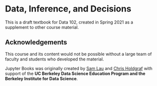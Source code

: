# Data, Inference, and Decisions

This is a draft textbook for Data 102, created in Spring 2021 as a supplement to other course material.

## Acknowledgements

This course and its content would not be possible without a large team of faculty and students who developed the material.

Jupyter Books was originally created by [Sam Lau][sam] and [Chris Holdgraf][chris]
with support of the **UC Berkeley Data Science Education Program and the Berkeley
Institute for Data Science**.

[sam]: http://www.samlau.me/
[chris]: https://predictablynoisy.com
